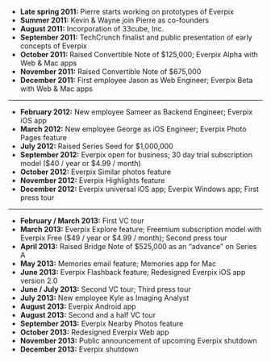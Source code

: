 * **Late spring 2011:** Pierre starts working on prototypes of Everpix
* **Summer 2011:** Kevin & Wayne join Pierre as co-founders
* **August 2011:** Incorporation of 33cube, Inc.
* **September 2011:** TechCrunch finalist and public presentation of early concepts of Everpix
* **October 2011:** Raised Convertible Note of $125,000; Everpix Alpha with Web & Mac apps
* **November 2011:** Raised Convertible Note of $675,000
* **December 2011:** First employee Jason as Web Engineer; Everpix Beta with Web & Mac apps

---

* **February 2012:** New employee Sameer as Backend Engineer; Everpix iOS app
* **March 2012:** New employee George as iOS Engineer; Everpix Photo Pages feature
* **July 2012:** Raised Series Seed for $1,000,000
* **September 2012:** Everpix open for business; 30 day trial subscription model ($40 / year or $4.99 / month)
* **October 2012:** Everpix Similar photos feature
* **November 2012:** Everpix Highlights feature
* **December 2012:** Everpix universal iOS app; Everpix Windows app; First press tour

---

* **February / March 2013:** First VC tour
* **March 2013:** Everpix Explore feature; Freemium subscription model with Everpix Free ($49 / year or $4.99 / month); Second press tour
* **April 2013:** Raised Bridge Note of $525,000 as an “advance" on Series A
* **May 2013:** Memories email feature; Memories app for Mac
* **June 2013:** Everpix Flashback feature; Redesigned Everpix iOS app version 2.0
* **June / July 2013:** Second VC tour; Third press tour
* **July 2013:** New employee Kyle as Imaging Analyst
* **August 2013:** Everpix Android app
* **August 2013:** Second and a half VC tour
* **September 2013:** Everpix Nearby Photos feature
* **October 2013:** Redesigned Everpix Web app
* **November 2013:** Public announcement of upcoming Everpix shutdown
* **December 2013:** Everpix shutdown

